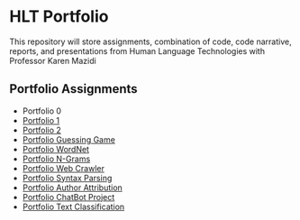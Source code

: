 # HLT Portfolio
 This repository will store assignments, combination of code, code narrative, reports, and presentations from Human Language Technologies with Professor Karen Mazidi
## Portfolio Assignments 
- Portfolio 0
- [Portfolio 1](https://github.com/saigeiwright/HLT-Portfolio/tree/main/Portfolio%201)
- [Portfolio 2](https://github.com/saigeiwright/HLT-Portfolio/tree/main/Portfolio%202)
- [Portfolio Guessing Game](https://github.com/saigeiwright/HLT-Portfolio/tree/main/Portfolio%20Guessing%20Game)
- [Portfolio WordNet](https://github.com/saigeiwright/HLT-Portfolio/tree/main/Portfolio%20WordNet)
- [Portfolio N-Grams](https://github.com/saigeiwright/HLT-Portfolio/tree/main/Portfolio%20N-Grams)
- [Portfolio Web Crawler](https://github.com/saigeiwright/HLT-Portfolio/tree/main/Portfolio%20Web%20Crawler)
- [Portfolio Syntax Parsing](https://github.com/saigeiwright/HLT-Portfolio/tree/main/Portfolio%20Syntax%20Parsing)
- [Portfolio Author Attribution](https://github.com/saigeiwright/HLT-Portfolio/tree/main/Portfolio%20Author%20Attrbution)
- [Portfolio ChatBot Project](https://github.com/saigeiwright/HLT-Portfolio/tree/main/PokemonChatbotProject)
- [Portfolio Text Classification](https://github.com/saigeiwright/HLT-Portfolio/tree/main/Portfolio%20Text%20Classification)
